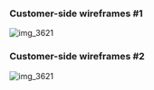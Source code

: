 ### Customer-side wireframes #1

![img_3621](https://cloud.githubusercontent.com/assets/19864300/19582584/596939ce-9792-11e6-8ac2-74b9f721a3bd.JPG)

### Customer-side wireframes #2

![img_3621](https://cloud.githubusercontent.com/assets/19864300/19582584/596939ce-9792-11e6-8ac2-74b9f721a3bd.JPG)
